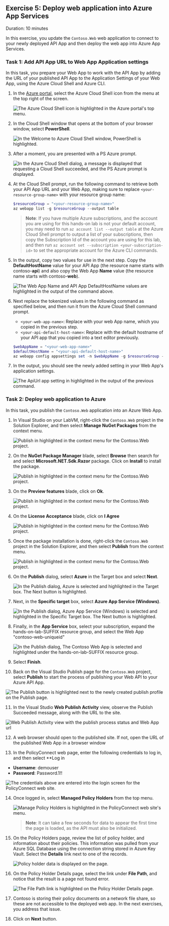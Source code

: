 ## Exercise 5: Deploy web application into Azure App Services

Duration: 10 minutes

In this exercise, you update the `Contoso.Web` web application to connect to your newly deployed API App and then deploy the web app into Azure App Services.

### Task 1: Add API App URL to Web App Application settings

In this task, you prepare your Web App to work with the API App by adding the URL of your published API App to the Application Settings of your Web App, using the Azure Cloud Shell and Azure CLI.

1. In the [Azure portal](https://portal.azure.com), select the Azure Cloud Shell icon from the menu at the top right of the screen.

   ![The Azure Cloud Shell icon is highlighted in the Azure portal's top menu.](media/cloud-shell-icon.png "Azure Cloud Shell")

2. In the Cloud Shell window that opens at the bottom of your browser window, select **PowerShell**.

   ![In the Welcome to Azure Cloud Shell window, PowerShell is highlighted.](media/cloud-shell-select-powershell.png "Azure Cloud Shell")

3. After a moment, you are presented with a PS Azure prompt.

   ![In the Azure Cloud Shell dialog, a message is displayed that requesting a Cloud Shell succeeded, and the PS Azure prompt is displayed.](https://github.com/CloudLabs-MCW/MCW-App-modernization/blob/fix/Hands-on%20lab/local/cloud-shell-ps-azure-prompt.png?raw=true "Azure Cloud Shell")

4. At the Cloud Shell prompt, run the following command to retrieve both your API App URL and your Web App, making sure to replace `<your-resource-group-name>` with your resource group name:

   ```powershell
   $resourceGroup = "<your-resource-group-name>"
   az webapp list -g $resourceGroup --output table
   ```

   > **Note**: If you have multiple Azure subscriptions, and the account you are using for this hands-on lab is not your default account, you may need to run `az account list --output table` at the Azure Cloud Shell prompt to output a list of your subscriptions, then copy the Subscription Id of the account you are using for this lab, and then run `az account set --subscription <your-subscription-id>` to set the appropriate account for the Azure CLI commands.

5. In the output, copy two values for use in the next step. Copy the **DefaultHostName** value for your API App (the resource name starts with contoso-**api**) and also copy the Web App **Name** value (the resource name starts with contoso-**web**).

   ![The Web App Name and API App DefaultHostName values are highlighted in the output of the command above.](https://github.com/CloudLabs-MCW/MCW-App-modernization/blob/fix/Hands-on%20lab/local/webapp7-new.png?raw=true "Azure Cloud Shell")

6. Next replace the tokenized values in the following command as specified below, and then run it from the Azure Cloud Shell command prompt.

   - `<your-web-app-name>`: Replace with your web App name, which you copied in the previous step.
   - `<your-api-default-host-name>`: Replace with the default hostname of your API app that you copied into a text editor previously.

   ```powershell
   $webAppName = "<your-web-app-name>"
   $defaultHostName = "<your-api-default-host-name>"
   az webapp config appsettings set -n $webAppName -g $resourceGroup --settings "ApiUrl=https://$defaultHostName"
   ```

7. In the output, you should see the newly added setting in your Web App's application settings.

   ![The ApiUrl app setting in highlighted in the output of the previous command.](https://github.com/CloudLabs-MCW/MCW-App-modernization/blob/fix/Hands-on%20lab/media/local/webapp8.png?raw=true "Azure Cloud Shell")

### Task 2: Deploy web application to Azure

In this task, you publish the `Contoso.Web` application into an Azure Web App.
1. In Visual Studio on your LabVM, right-click the `Contoso.Web` project in the Solution Explorer, and then select **Manage NuGet Packages** from the context menu.

   ![Publish in highlighted in the context menu for the Contoso.Web project.](https://github.com/CloudLabs-MCW/MCW-App-modernization/blob/fix/Hands-on%20lab/media/local/nuget1.png?raw=true "Publish")

2. On the **NuGet Package Manager** blade, select **Browse** then search for and select **Microsoft.NET.Sdk.Razor** package. Click on **Install** to install the package.

    ![Publish in highlighted in the context menu for the Contoso.Web project.](https://github.com/CloudLabs-MCW/MCW-App-modernization/blob/fix/Hands-on%20lab/media/local/nuget2.png?raw=true "Publish")

3. On the **Preview features** blade, click on **Ok**.

    ![Publish in highlighted in the context menu for the Contoso.Web project.](https://github.com/CloudLabs-MCW/MCW-App-modernization/blob/fix/Hands-on%20lab/media/local/nuget3.png?raw=true "Publish")

4. On the **License Acceptance** blade, click on **I Agree**

    ![Publish in highlighted in the context menu for the Contoso.Web project.](https://github.com/CloudLabs-MCW/MCW-App-modernization/blob/fix/Hands-on%20lab/media/local/nuget4.png?raw=true "Publish")

5. Once the package installation is done,  right-click the `Contoso.Web` project in the Solution Explorer, and then select **Publish** from the context menu.

   ![Publish in highlighted in the context menu for the Contoso.Web project.](media/vs-web-publish.png "Publish")

2. On the **Publish** dialog, select **Azure** in the Target box and select **Next**.

   ![In the Publish dialog, Azure is selected and highlighted in the Target box. The Next button is highlighted.](media/vs-publish-to-azure.png "Publish Web App to Azure")

3. Next, in the **Specific target** box, select **Azure App Service (Windows)**.

   ![In the Publish dialog, Azure App Service (Windows) is selected and highlighted in the Specific Target box. The Next button is highlighted.](media/vs-publish-specific-target.png "Publish Web App to Azure")

4. Finally, in the **App Service** box, select your subscription, expand the hands-on-lab-SUFFIX resource group, and select the Web App "contoso-web-uniqueid"

   ![In the Publish dialog, The Contoso Web App is selected and highlighted under the hands-on-lab-SUFFIX resource group.](https://github.com/CloudLabs-MCW/MCW-App-modernization/blob/fix/Hands-on%20lab/media/local/webapp4.png?raw=true "Publish Web App to Azure")

5. Select **Finish**.

10. Back on the Visual Studio Publish page for the `Contoso.Web` project, select **Publish** to start the process of publishing your Web API to your Azure API App.

   ![The Publish button is highlighted next to the newly created publish profile on the Publish page.](https://github.com/CloudLabs-MCW/MCW-App-modernization/blob/fix/Hands-on%20lab/media/local/webapp6.png?raw=true "Publish")

11. In the Visual Studio **Web Publish Activity** view, observe the Publish Succeeded message, along with the URL to the site.

   ![Web Publish Activity view with the publish process status and Web App url](https://github.com/CloudLabs-MCW/MCW-App-modernization/blob/fix/Hands-on%20lab/media/local/webapp5.png?raw=true "Web Publish Activity")

12. A web browser should open to the published site. If not, open the URL of the published Web App in a browser window

13. In the PolicyConnect web page, enter the following credentials to log in, and then select **Log in

   - **Username**: demouser
   - **Password**: Password.1!!

   ![The credentials above are entered into the login screen for the PolicyConnect web site.](media/web-app-login.png "PolicyConnect")

14. Once logged in, select **Managed Policy Holders** from the top menu.

    ![Manage Policy Holders is highlighted in the PolicyConnect web site's menu.](media/web-app-managed-policy-holders.png "PolicyConnect")

    > **Note**: It can take a few seconds for data to appear the first time the page is loaded, as the API must also be initialized.

15. On the Policy Holders page, review the list of policy holder, and information about their policies. This information was pulled from your Azure SQL Database using the connection string stored in Azure Key Vault. Select the **Details** link next to one of the records.

    ![Policy holder data is displayed on the page.](media/web-app-policy-holders-data.png "PolicyConnect")

16. On the Policy Holder Details page, select the link under **File Path**, and notice that the result is a page not found error.

    ![The File Path link is highlighted on the Policy Holder Details page.](media/web-app-policy-holder-details.png "PolicyConnect")

17. Contoso is storing their policy documents on a network file share, so these are not accessible to the deployed web app. In the next exercises, you address that issue.
18. Click on **Next** button.

